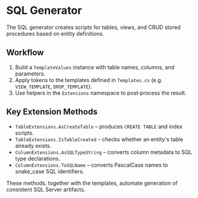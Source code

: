 # SQL Generator

The SQL generator creates scripts for tables, views, and CRUD stored procedures based on entity definitions.

## Workflow

1. Build a `TemplateValues` instance with table names, columns, and parameters.
2. Apply tokens to the templates defined in `Templates.cs` (e.g. `VIEW_TEMPLATE`, `DROP_TEMPLATE`).
3. Use helpers in the `Extensions` namespace to post‑process the result.

## Key Extension Methods

- `TableExtensions.AsCreateTable` – produces `CREATE TABLE` and index scripts.
- `TableExtensions.IsTableCreated` – checks whether an entity's table already exists.
- `ColumnExtensions.AsSQLTypeString` – converts column metadata to SQL type declarations.
- `ColumnExtensions.ToSQLName` – converts PascalCase names to snake_case SQL identifiers.

These methods, together with the templates, automate generation of consistent SQL Server artifacts.


